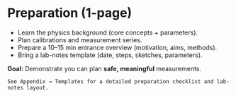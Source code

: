 # Preparation (1-page)

- Learn the physics background (core concepts + parameters).
- Plan calibrations and measurement series.
- Prepare a 10–15 min entrance overview (motivation, aims, methods).
- Bring a lab-notes template (date, steps, sketches, parameters).

**Goal:** Demonstrate you can plan **safe, meaningful** measurements.

```{tip}
See Appendix → Templates for a detailed preparation checklist and lab-notes layout.
```

